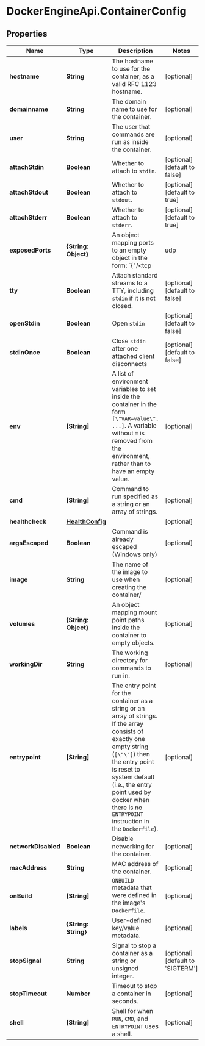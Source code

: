# DockerEngineApi.ContainerConfig

## Properties
Name | Type | Description | Notes
------------ | ------------- | ------------- | -------------
**hostname** | **String** | The hostname to use for the container, as a valid RFC 1123 hostname. | [optional] 
**domainname** | **String** | The domain name to use for the container. | [optional] 
**user** | **String** | The user that commands are run as inside the container. | [optional] 
**attachStdin** | **Boolean** | Whether to attach to `stdin`. | [optional] [default to false]
**attachStdout** | **Boolean** | Whether to attach to `stdout`. | [optional] [default to true]
**attachStderr** | **Boolean** | Whether to attach to `stderr`. | [optional] [default to true]
**exposedPorts** | **{String: Object}** | An object mapping ports to an empty object in the form:  `{\"<port>/<tcp|udp|sctp>\": {}}`  | [optional] 
**tty** | **Boolean** | Attach standard streams to a TTY, including `stdin` if it is not closed.  | [optional] [default to false]
**openStdin** | **Boolean** | Open `stdin` | [optional] [default to false]
**stdinOnce** | **Boolean** | Close `stdin` after one attached client disconnects | [optional] [default to false]
**env** | **[String]** | A list of environment variables to set inside the container in the form `[\"VAR=value\", ...]`. A variable without `=` is removed from the environment, rather than to have an empty value.  | [optional] 
**cmd** | **[String]** | Command to run specified as a string or an array of strings.  | [optional] 
**healthcheck** | [**HealthConfig**](HealthConfig.md) |  | [optional] 
**argsEscaped** | **Boolean** | Command is already escaped (Windows only) | [optional] 
**image** | **String** | The name of the image to use when creating the container/  | [optional] 
**volumes** | **{String: Object}** | An object mapping mount point paths inside the container to empty objects.  | [optional] 
**workingDir** | **String** | The working directory for commands to run in. | [optional] 
**entrypoint** | **[String]** | The entry point for the container as a string or an array of strings.  If the array consists of exactly one empty string (`[\"\"]`) then the entry point is reset to system default (i.e., the entry point used by docker when there is no `ENTRYPOINT` instruction in the `Dockerfile`).  | [optional] 
**networkDisabled** | **Boolean** | Disable networking for the container. | [optional] 
**macAddress** | **String** | MAC address of the container. | [optional] 
**onBuild** | **[String]** | `ONBUILD` metadata that were defined in the image's `Dockerfile`.  | [optional] 
**labels** | **{String: String}** | User-defined key/value metadata. | [optional] 
**stopSignal** | **String** | Signal to stop a container as a string or unsigned integer.  | [optional] [default to 'SIGTERM']
**stopTimeout** | **Number** | Timeout to stop a container in seconds. | [optional] 
**shell** | **[String]** | Shell for when `RUN`, `CMD`, and `ENTRYPOINT` uses a shell.  | [optional] 


